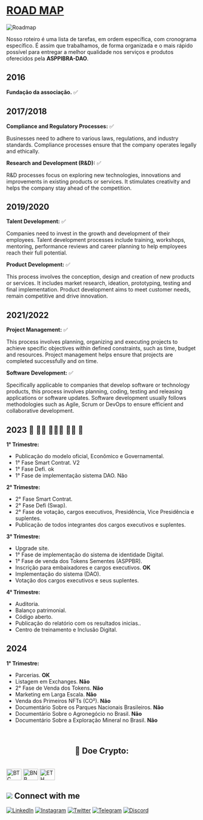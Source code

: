 # [ROAD MAP](https://www.asppibra.com.br/)

![Roadmap](https://github.com/ASPPIBRA-DAO/ASPPIBRA-DAO/assets/80177249/7c62d331-d11e-48f7-8884-ef71995c40f1)

Nosso roteiro é uma lista de tarefas, em ordem específica, com cronograma específico. É assim que trabalhamos, de forma organizada e o mais rápido possível para entregar a melhor qualidade nos serviços e produtos oferecidos pela **ASPPIBRA-DAO**.

## 2016

**Fundação da associação.**  ✅

## 2017/2018

**Compliance and Regulatory Processes:**  ✅

Businesses need to adhere to various laws, regulations, and industry standards. Compliance processes ensure that the company operates legally and ethically.

**Research and Development (R&D):**  ✅

R&D processes focus on exploring new technologies, innovations and improvements in existing products or services. It stimulates creativity and helps the company stay ahead of the competition.

## 2019/2020

**Talent Development:**  ✅

Companies need to invest in the growth and development of their employees. Talent development processes include training, workshops, mentoring, performance reviews and career planning to help employees reach their full potential.

**Product Development:**  ✅

This process involves the conception, design and creation of new products or services. It includes market research, ideation, prototyping, testing and final implementation. Product development aims to meet customer needs, remain competitive and drive innovation.


## 2021/2022

**Project Management:**  ✅

This process involves planning, organizing and executing projects to achieve specific objectives within defined constraints, such as time, budget and resources. Project management helps ensure that projects are completed successfully and on time.

**Software Development:**  ✅

Specifically applicable to companies that develop software or technology products, this process involves planning, coding, testing and releasing applications or software updates. Software development usually follows methodologies such as Agile, Scrum or DevOps to ensure efficient and collaborative development.

## 2023  🚧  👷🏾 👷🏻‍♂️ 👷‍♀️  🚧

**1° Trimestre:**

- Publicação do modelo oficial, Econômico e Governamental. 
- 1° Fase Smart Contrat. V2
- 1° Fase Defi. ok
- 1° Fase de implementação sistema DAO. Não

**2° Trimestre:**

- 2° Fase Smart Contrat.
- 2° Fase Defi (Swap).
- 2° Fase de votação, cargos executivos, Presidência, Vice Presidência e suplentes.
- Publicação de todos integrantes dos cargos executivos e suplentes.


**3° Trimestre:**

- Upgrade site. 
- 1° Fase de implementação do sistema de identidade Digital.
- 1° Fase de venda dos Tokens Sementes (ASPPBR).
- Inscrição para embaixadores e cargos executivos. **OK**
- Implementação do sistema (DAO).
- Votação dos cargos executivos e seus suplentes.

**4° Trimestre:**

- Auditoria.
- Balanço patrimonial.
- Código aberto. 
- Publicação do relatório com os resultados inicias..
- Centro de treinamento e Inclusão Digital.


## 2024

**1° Trimestre:**

- Parcerias. **OK**
- Listagem em Exchanges. **Não**
- 2° Fase de Venda dos Tokens. **Não**
- Marketing em Larga Escala. **Não**
- Venda dos Primeiros NFTs (CO²). **Não**
- Documentário Sobre os Parques Nacionais Brasileiros. **Não**
- Documentário Sobre o Agronegócio no Brasil. **Não**
- Documentário Sobre a Exploração Mineral no Brasil. **Não**

<br />

## <h2 align="center">🎁 Doe Crypto:</h2>

<div style="display: inline_block"><br>
<img align="center" alt="BTC" height="30" width="40" src="https://user-images.githubusercontent.com/80177249/180482937-475896ac-4853-470f-80da-dae18bcf7748.svg">
<img align="center" alt="BNB" height="30" width="40" src="https://user-images.githubusercontent.com/80177249/180481724-2560053f-dcd3-4879-a63f-5801eb373e66.svg">
<img align="center" alt="ETH" height="30" width="40" src="https://user-images.githubusercontent.com/80177249/180481896-cf45cdde-72f9-4986-8181-9ee64fae126d.svg">

## <img src="https://img.icons8.com/nolan/25/computer.png"/> Connect with me

[![LinkedIn](https://img.shields.io/badge/linkedin-%230077B5.svg?&style=for-the-badge&logo=linkedin&logoColor=white)](https://linkedin.com/company/asppibra-dao/) 
[![Instagram](https://img.shields.io/badge/Instagram-%23E4405F.svg?style=for-the-badge&logo=Instagram&logoColor=white)](https://instagram.com/asppibra/) 
[![Twitter](https://img.shields.io/badge/twitter-%231DA1F2.svg?&style=for-the-badge&logo=twitter&logoColor=white)](https://twitter.com/ASPPIBRA_ORG) 
[![Telegram](https://img.shields.io/badge/Telegram-2CA5E0?style=for-the-badge&logo=telegram&logoColor=white)](https://t.me/Mundo_Digital_BR)
[![Discord](https://img.shields.io/badge/Discord-7289DA?style=for-the-badge&logo=discord&logoColor=white)](https://discord)

</div>
